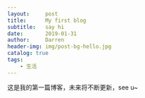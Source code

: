 ```yaml
---
layout:     post
title:      My first blog
subtitle:   say hi
date:       2019-01-31
author:     Darren
header-img: img/post-bg-hello.jpg
catalog: true
tags:
    - 生活
---
```

这是我的第一篇博客，未来将不断更新，see u~